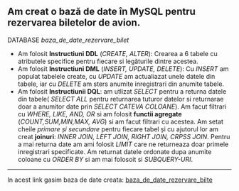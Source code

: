 ## Am creat o bază de date în MySQL pentru rezervarea biletelor de avion.
  DATABASE *baza_de_date_rezervare_bilet*
* Am folosit **Instructiuni DDL** (*CREATE, ALTER*): Crearea a 6 tabele cu atributele specifice pentru fiecare si legăturile dintre acestea.
* Am folosit **Instructiuni DML** (*INSERT, UPDATE, DELETE*): Cu *INSERT* am populat tabelele create, cu *UPDATE* am actualiazat unele datele din tabele, iar cu *DELETE* am sters anumite inregistrari din anumite tabele.
* Am folosit **Instructiunii DQL**: am utlizat *SELECT* pentru a returna datele din tabele( *SELECT ALL* pentru returnarea tuturor datelor si returnarae doar a anumitor date prin *SELECT CATEVA COLOANE*). Am facut filtrari cu *WHERE, LIKE, AND, OR* si am folosit **functii agregate** (*COUNT,SUM,MIN,MAX, AVG*) si am facut filtrari cu acestea.
Am setat cheile *primare și secundare* pentru fiecare tabel și cu ajutorul lor am creat **joinuri**: *INNER JOIN, LEFT JOIN, RIGHT JOIN, CRPSS JOIN*.
Pentru a mai returna date am ami folosit *LIMIT* care ne returneaza doar primele inregistrari specificate. Am returnat datele ordonate dupa anumite coloane cu *ORDER BY* si am mai folosoit si *SUBQUERY-URI*.

---------------------------------------------------------------
In acest link gasim baza de date creata: [baza_de_date_rezervare_bilte](https://github.com/IoanaFlore/Proiect_final_IT_Factory_Baza_de_date/blob/main/baza_de_date_rezervare_bilet.sql)
